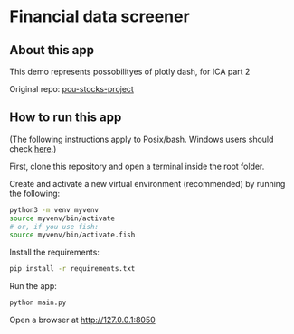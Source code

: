 # Financial data screener

## About this app

This demo represents possobilityes of plotly dash, for ICA part 2

Original repo: [pcu-stocks-project](https://github.com/achako2012/pcu-stocks-project)

## How to run this app

(The following instructions apply to Posix/bash. Windows users should check
[here](https://docs.python.org/3/library/venv.html).)

First, clone this repository and open a terminal inside the root folder.

Create and activate a new virtual environment (recommended) by running
the following:

```bash
python3 -m venv myvenv
source myvenv/bin/activate
# or, if you use fish:
source myvenv/bin/activate.fish
```

Install the requirements:

```bash
pip install -r requirements.txt
```
Run the app:

```bash
python main.py
```
Open a browser at http://127.0.0.1:8050
